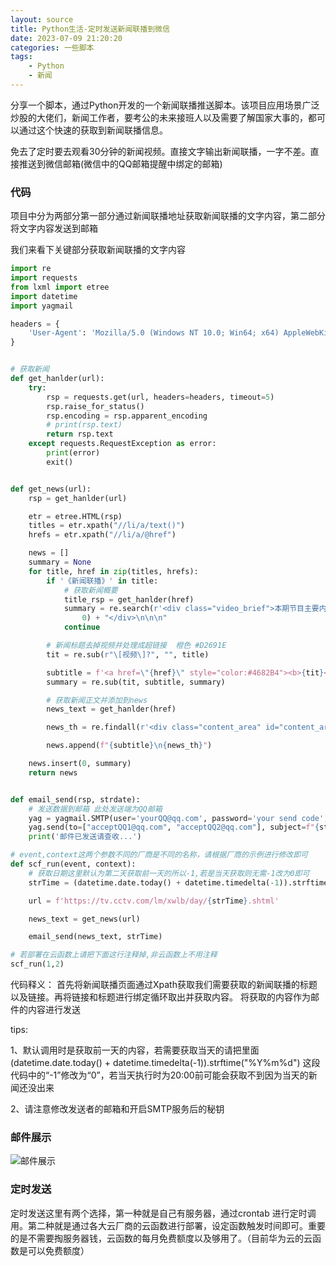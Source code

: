 ```yaml
---
layout: source
title: Python生活-定时发送新闻联播到微信
date: 2023-07-09 21:20:20
categories: 一些脚本
tags: 
    - Python
    - 新闻
---
```



分享一个脚本，通过Python开发的一个新闻联播推送脚本。该项目应用场景广泛炒股的大佬们，新闻工作者，要考公的未来接班人以及需要了解国家大事的，都可以通过这个快速的获取到新闻联播信息。

免去了定时要去观看30分钟的新闻视频。直接文字输出新闻联播，一字不差。直接推送到微信邮箱(微信中的QQ邮箱提醒中绑定的邮箱)


### 代码

项目中分为两部分第一部分通过新闻联播地址获取新闻联播的文字内容，第二部分将文字内容发送到邮箱

我们来看下关键部分获取新闻联播的文字内容

```python
import re
import requests
from lxml import etree
import datetime
import yagmail

headers = {
    'User-Agent': 'Mozilla/5.0 (Windows NT 10.0; Win64; x64) AppleWebKit/537.36 (KHTML, like Gecko) Chrome/96.0.4651.0 Safari/537.36'
}


# 获取新闻
def get_hanlder(url):
    try:
        rsp = requests.get(url, headers=headers, timeout=5)
        rsp.raise_for_status()
        rsp.encoding = rsp.apparent_encoding
        # print(rsp.text)
        return rsp.text
    except requests.RequestException as error:
        print(error)
        exit()


def get_news(url):
    rsp = get_hanlder(url)

    etr = etree.HTML(rsp)
    titles = etr.xpath("//li/a/text()")
    hrefs = etr.xpath("//li/a/@href")

    news = []
    summary = None
    for title, href in zip(titles, hrefs):
        if '《新闻联播》' in title:
            # 获取新闻概要
            title_rsp = get_hanlder(href)
            summary = re.search(r'<div class="video_brief">本期节目主要内容：[\s\S]*。', title_rsp).group(
                0) + "</div>\n\n\n"
            continue

        # 新闻标题去掉视频并处理成超链接  橙色 #D2691E
        tit = re.sub(r"\[视频\]?", "", title)

        subtitle = f'<a href=\"{href}\" style="color:#4682B4"><b>{tit}</b></a>'
        summary = re.sub(tit, subtitle, summary)

        # 获取新闻正文并添加到news
        news_text = get_hanlder(href)

        news_th = re.findall(r'<div class="content_area" id="content_area">.*</div>', news_text)[0]

        news.append(f"{subtitle}\n{news_th}")

    news.insert(0, summary)
    return news


def email_send(rsp, strdate):
    # 发送数据到邮箱 此处发送端为QQ邮箱
    yag = yagmail.SMTP(user='yourQQ@qq.com', password='your send code', host='smtp.qq.com', port=465)
    yag.send(to=["acceptQQ1@qq.com", "acceptQQ2@qq.com"], subject=f"{strdate}日新闻联播推送", contents=rsp)
    print('邮件已发送请查收...')

# event,context这两个参数不同的厂商是不同的名称，请根据厂商的示例进行修改即可
def scf_run(event, context):
    # 获取日期这里默认为第二天获取前一天的所以-1,若是当天获取则无需-1改为0即可
    strTime = (datetime.date.today() + datetime.timedelta(-1)).strftime("%Y%m%d")

    url = f'https://tv.cctv.com/lm/xwlb/day/{strTime}.shtml'

    news_text = get_news(url)

    email_send(news_text, strTime)

# 若部署在云函数上请把下面这行注释掉,非云函数上不用注释
scf_run(1,2)

```
代码释义：
首先将新闻联播页面通过Xpath获取我们需要获取的新闻联播的标题以及链接。再将链接和标题进行绑定循环取出并获取内容。
将获取的内容作为邮件的内容进行发送

tips:

1、默认调用时是获取前一天的内容，若需要获取当天的请把里面(datetime.date.today() + datetime.timedelta(-1)).strftime("%Y%m%d") 这段代码中的“-1”修改为“0”，若当天执行时为20:00前可能会获取不到因为当天的新闻还没出来

2、请注意修改发送者的邮箱和开启SMTP服务后的秘钥

### 邮件展示

![邮件展示](https://im.gurl.eu.org/file/327217c814cecb814371b.png)

### 定时发送

定时发送这里有两个选择，第一种就是自己有服务器，通过crontab 进行定时调用。第二种就是通过各大云厂商的云函数进行部署，设定函数触发时间即可。重要的是不需要掏服务器钱，云函数的每月免费额度以及够用了。（目前华为云的云函数是可以免费额度）
